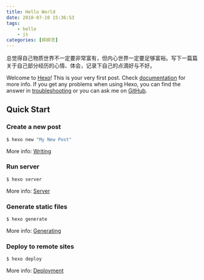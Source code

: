 ```yaml
---
title: Hello World
date: 2018-07-10 15:36:53
tags: 
    - hello
    - js
categories: [碎碎念]
---
```


<!-- more -->

总觉得自己物质世界不一定要非常富有，但内心世界一定要足够富裕。写下一篇篇关于自己部分经历的心情、体会，记录下自己的点滴好与不好。

Welcome to [Hexo](https://hexo.io/)! This is your very first post. Check [documentation](https://hexo.io/docs/) for more info. If you get any problems when using Hexo, you can find the answer in [troubleshooting](https://hexo.io/docs/troubleshooting.html) or you can ask me on [GitHub](https://github.com/hexojs/hexo/issues).

## Quick Start

### Create a new post

```bash
$ hexo new "My New Post"
```

More info: [Writing](https://hexo.io/docs/writing.html)

### Run server

```bash
$ hexo server
```

More info: [Server](https://hexo.io/docs/server.html)

### Generate static files

```bash
$ hexo generate
```

More info: [Generating](https://hexo.io/docs/generating.html)

### Deploy to remote sites

```bash
$ hexo deploy
```

More info: [Deployment](https://hexo.io/docs/deployment.html)
